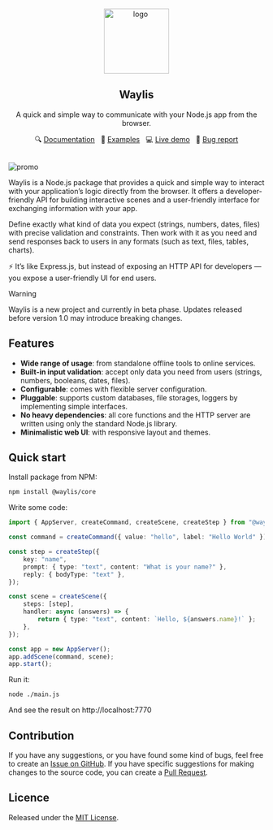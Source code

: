 <br>
<p align="center">
  <a href="https://github.com/waylis/core">
    <img src="https://raw.githubusercontent.com/waylis/core/refs/heads/master/docs/public/logo-black-white.svg" alt="logo" height="128">
  </a>
</p>

<h2 align="center">Waylis</h2>
<p align="center">A quick and simple way to communicate with your Node.js app from the browser.</p>
<p align="center">
🔍 <a href="https://waylis.github.io">Documentation</a>
&nbsp; 🧩 <a href="https://waylis.github.io/examples">Examples</a>
&nbsp; 💻 <a href="https://waylis.yurace.pro/">Live demo</a>
&nbsp; 🚨 <a href="https://github.com/waylis/core/issues/new">Bug report</a>
</p>
<br />

<img src="https://raw.githubusercontent.com/waylis/core/refs/heads/master/docs/public/promo.webp" alt="promo">

Waylis is a Node.js package that provides a quick and simple way to interact with your application’s logic directly from the browser. It offers a developer-friendly API for building interactive scenes and a user-friendly interface for exchanging information with your app.

Define exactly what kind of data you expect (strings, numbers, dates, files) with precise validation and constraints. Then work with it as you need and send responses back to users in any formats (such as text, files, tables, charts).

⚡ It’s like Express.js, but instead of exposing an HTTP API for developers — you expose a user-friendly UI for end users.

> [!WARNING]
> Waylis is a new project and currently in beta phase. Updates released before version 1.0 may introduce breaking changes.

## Features

-   **Wide range of usage**: from standalone offline tools to online services.
-   **Built-in input validation**: accept only data you need from users (strings, numbers, booleans, dates, files).
-   **Configurable**: comes with flexible server configuration.
-   **Pluggable**: supports custom databases, file storages, loggers by implementing simple interfaces.
-   **No heavy dependencies**: all core functions and the HTTP server are written using only the standard Node.js library.
-   **Minimalistic web UI**: with responsive layout and themes.

## Quick start

Install package from NPM:

```sh
npm install @waylis/core
```

Write some code:

```ts
import { AppServer, createCommand, createScene, createStep } from "@waylis/core";

const command = createCommand({ value: "hello", label: "Hello World" });

const step = createStep({
    key: "name",
    prompt: { type: "text", content: "What is your name?" },
    reply: { bodyType: "text" },
});

const scene = createScene({
    steps: [step],
    handler: async (answers) => {
        return { type: "text", content: `Hello, ${answers.name}!` };
    },
});

const app = new AppServer();
app.addScene(command, scene);
app.start();
```

Run it:

```sh
node ./main.js
```

And see the result on http://localhost:7770

## Contribution

If you have any suggestions, or you have found some kind of bugs, feel free to create an [Issue on GitHub](https://github.com/waylis/core/issues). If you have specific suggestions for making changes to the source code, you can create a [Pull Request](https://github.com/waylis/core/pulls).

## Licence

Released under the [MIT License](http://www.opensource.org/licenses/MIT).
